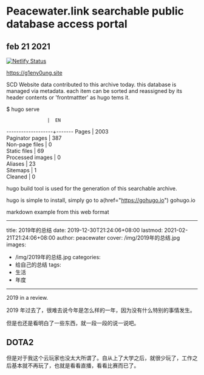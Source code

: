 # Peacewater.link searchable public database access portal
## feb 21 2021

[![Netlify Status](https://api.netlify.com/api/v1/badges/e8f2124c-4190-4631-a753-e7bf685391c0/deploy-status)](https://app.netlify.com/sites/g1eny0ung-site-preview/deploys)

<https://g1eny0ung.site>

SCD Website data contributed to this archive today.
this database is managed via metadata. each item can be sorted and reassigned by its header contents or 'frontmattter' as hugo tems it.

$ hugo serve

                   |  EN   
-------------------+-------
  Pages            | 2003  
  Paginator pages  |  387  
  Non-page files   |    0  
  Static files     |   69  
  Processed images |    0  
  Aliases          |   23  
  Sitemaps         |    1  
  Cleaned          |    0  


hugo build tool is used for the generation of this searchable archive.

hugo is simple to install, simply go to a(href="https://gohugo.io") gohugo.io


markdown example from this web format 

---
title: 2019年的总结
date: 2019-12-30T21:24:06+08:00
lastmod: 2021-02-21T21:24:06+08:00
author: peacewater
cover: /img/2019年的总结.jpg
images:
  - /img/2019年的总结.jpg
categories:
  - 给自己的总结
tags:
  - 生活
  - 年度
---

2019 in a review.

<!--more-->

2019 年过去了，很难去说今年是怎么样的一年，因为没有什么特别的事情发生。

但是也还是看明白了一些东西，就一段一段的说一说吧。

## DOTA2

但是对于我这个云玩家也没太大所谓了。自从上了大学之后，就很少玩了，工作之后基本就不再玩了，也就是看看直播，看看比赛而已了。

